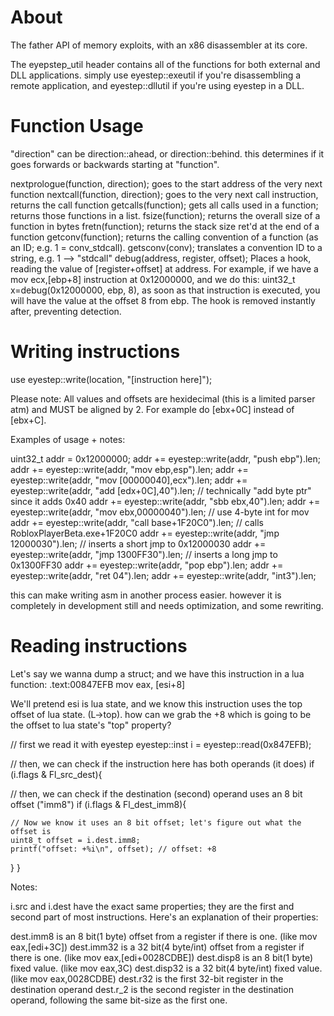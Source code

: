 # About
The father API of memory exploits,
with an x86 disassembler at its core.

The eyepstep_util header contains all of the functions for
both external and DLL applications.
simply use eyestep::exeutil if you're disassembling a remote application,
and eyestep::dllutil if you're using eyestep in a DLL.



# Function Usage
"direction" can be direction::ahead, or direction::behind.
this determines if it goes forwards or backwards starting
at "function".

nextprologue(function, direction);    goes to the start address of the very next function
nextcall(function, direction);        goes to the very next call instruction, returns the call function
getcalls(function);                   gets all calls used in a function; returns those functions in a list.
fsize(function);                      returns the overall size of a function in bytes
fretn(function);                      returns the stack size ret'd at the end of a function
getconv(function);                    returns the calling convention of a function (as an ID; e.g. 1 = conv_stdcall).
getsconv(conv);                       translates a convention ID to a string, e.g. 1 --> "stdcall"
debug(address, register, offset);     Places a hook, reading the value of [register+offset] at address. For example, if we have a mov ecx,[ebp+8] instruction at 0x12000000, and we do this: uint32_t x=debug(0x12000000, ebp, 8), as soon as that instruction is executed, you will have the value at the offset 8 from ebp. The hook is removed instantly after, preventing detection.



# Writing instructions

use eyestep::write(location, "[instruction here]");

Please note:
All values and offsets are hexidecimal (this is a limited parser atm) and MUST be aligned by 2.
For example do [ebx+0C] instead of [ebx+C].

Examples of usage + notes:

uint32_t addr = 0x12000000;
addr += eyestep::write(addr, "push ebp").len;
addr += eyestep::write(addr, "mov ebp,esp").len;
addr += eyestep::write(addr, "mov [00000040],ecx").len;
addr += eyestep::write(addr, "add [edx+0C],40").len; // technically "add byte ptr" since it adds 0x40
addr += eyestep::write(addr, "sbb ebx,40").len;
addr += eyestep::write(addr, "mov ebx,00000040").len; // use 4-byte int for mov
addr += eyestep::write(addr, "call base+1F20C0").len; // calls RobloxPlayerBeta.exe+1F20C0
addr += eyestep::write(addr, "jmp 12000030").len; // inserts a short jmp to 0x12000030
addr += eyestep::write(addr, "jmp 1300FF30").len; // inserts a long jmp to 0x1300FF30
addr += eyestep::write(addr, "pop ebp").len;
addr += eyestep::write(addr, "ret 04").len;
addr += eyestep::write(addr, "int3").len;

this can make writing asm in another process easier.
however it is completely in development still and
needs optimization, and some rewriting.





# Reading instructions

Let's say we wanna dump a struct; and we have this instruction in a lua function:
.text:00847EFB                 mov eax, [esi+8]

We'll pretend esi is lua state, and we know this instruction uses the top offset of lua state. (L->top).
how can we grab the +8 which is going to be the offset to lua state's "top" property?

// first we read it with eyestep
eyestep::inst i = eyestep::read(0x847EFB);

// then, we can check if the instruction here has both operands (it does)
if (i.flags & Fl_src_dest){

  // then, we can check if the destination (second) operand uses an 8 bit offset ("imm8")
  if (i.flags & Fl_dest_imm8){

    // Now we know it uses an 8 bit offset; let's figure out what the offset is
    uint8_t offset = i.dest.imm8;
    printf("offset: +%i\n", offset); // offset: +8

  }
}


Notes:

i.src and i.dest have the exact same properties;
they are the first and second part of most instructions.
Here's an explanation of their properties:

dest.imm8 is an 8 bit(1 byte) offset from a register if there is one. (like mov eax,[edi+3C])
dest.imm32 is a 32 bit(4 byte/int) offset from a register if there is one. (like mov eax,[edi+0028CDBE])
dest.disp8 is an 8 bit(1 byte) fixed value. (like mov eax,3C)
dest.disp32 is a 32 bit(4 byte/int) fixed value. (like mov eax,0028CDBE)
dest.r32 is the first 32-bit register in the destination operand
dest.r_2 is the second register in the destination operand, following the same bit-size as the first one.
